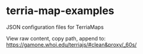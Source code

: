 # terria-map-examples
JSON configuration files for TerriaMaps

View raw content, copy path, append to:
https://gamone.whoi.edu/terriajs/#clean&proxy/_60s/
